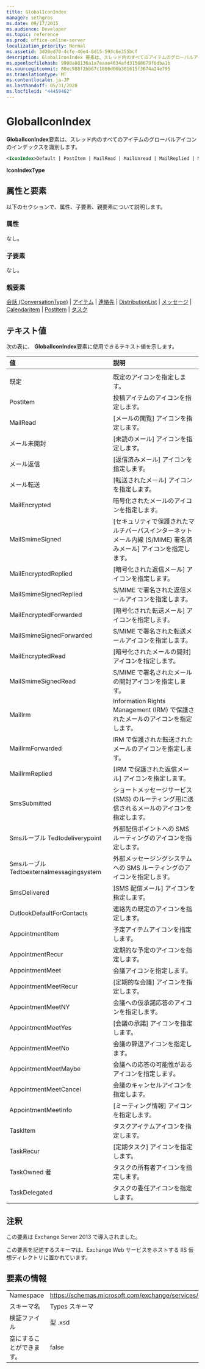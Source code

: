 ```yaml
---
title: GlobalIconIndex
manager: sethgros
ms.date: 09/17/2015
ms.audience: Developer
ms.topic: reference
ms.prod: office-online-server
localization_priority: Normal
ms.assetid: 3d28ed70-4cfe-46e4-8d15-593c6e355bcf
description: GlobalIconIndex 要素は、スレッド内のすべてのアイテムのグローバルアイコンのインデックスを識別します。
ms.openlocfilehash: 9900a80136a1a7eaae4634afd31568679f6dba1b
ms.sourcegitcommit: 88ec988f2bb67c1866d06b361615f3674a24e795
ms.translationtype: MT
ms.contentlocale: ja-JP
ms.lasthandoff: 05/31/2020
ms.locfileid: "44459462"
---
```

# <a name="globaliconindex"></a>GlobalIconIndex

**GlobalIconIndex**要素は、スレッド内のすべてのアイテムのグローバルアイコンのインデックスを識別します。 
  
```XML
<IconIndex>Default | PostItem | MailRead | MailUnread | MailReplied | MailForwarded | MailEncrypted | MailSmimeSigned | MailEncrytedReplied | MailSmimeSignedReplied | MailEncryptedForwarded | MailSmimeSignedForwarded | MailEncryptedRead | MailSmimeSignedRead | MailIrm | MaillrmForwarded | MaillrmReplied | SmsSubmitted | SmsRoutedToDeliveryPoint | SmsRoutedToExternalMessagingSystem | SmsDelivered | OutlookDefaultForContacts | AppointmentItem | AppointmentRecur | AppointmentMeet | AppointmentMeetRecur | AppointmentMeetNY | AppointmentMeetYes | AppointmentMeetNo | AppointmentMeetMaybe | AppointmentMeetCancel | AppointmentMeetInfo | TaskItem | TaskRecur | TaskOwned | TaskDelegated</IconIndex>
```

 **IconIndexType**
## <a name="attributes-and-elements"></a>属性と要素

以下のセクションで、属性、子要素、親要素について説明します。
  
### <a name="attributes"></a>属性

なし。
  
### <a name="child-elements"></a>子要素

なし。
  
### <a name="parent-elements"></a>親要素

[会話 (ConversationType)](conversation-conversationtype.md)  | [アイテム](item.md)  | [連絡先](contact.md)  | [DistributionList](distributionlist.md)  | [メッセージ](message-ex15websvcsotherref.md)  | [Calendaritem](calendaritem.md)  | [Postitem](postitem.md)  | [タスク](task.md)
  
## <a name="text-value"></a>テキスト値

次の表に、 **GlobalIconIndex**要素に使用できるテキスト値を示します。 
  
|**値**|**説明**|
|:-----|:-----|
|||
|既定  <br/> |既定のアイコンを指定します。  <br/> |
|PostItem  <br/> |投稿アイテムのアイコンを指定します。  <br/> |
|MailRead  <br/> |[メールの閲覧] アイコンを指定します。  <br/> |
|メール未開封  <br/> |[未読のメール] アイコンを指定します。  <br/> |
|メール返信  <br/> |[返信済みメール] アイコンを指定します。  <br/> |
|メール転送  <br/> |[転送されたメール] アイコンを指定します。  <br/> |
|MailEncrypted  <br/> |暗号化されたメールのアイコンを指定します。  <br/> |
|MailSmimeSigned  <br/> |[セキュリティで保護されたマルチパーパスインターネットメール内線 (S/MIME) 署名済みメール] アイコンを指定します。  <br/> |
|MailEncryptedReplied  <br/> |[暗号化された返信メール] アイコンを指定します。  <br/> |
|MailSmimeSignedReplied  <br/> |S/MIME で署名された返信メールアイコンを指定します。  <br/> |
|MailEncryptedForwarded  <br/> |[暗号化された転送メール] アイコンを指定します。  <br/> |
|MailSmimeSignedForwarded  <br/> |S/MIME で署名された転送メールアイコンを指定します。  <br/> |
|MailEncryptedRead  <br/> |[暗号化されたメールの開封] アイコンを指定します。  <br/> |
|MailSmimeSignedRead  <br/> |S/MIME で署名されたメールの開封アイコンを指定します。  <br/> |
|MailIrm  <br/> |Information Rights Management (IRM) で保護されたメールのアイコンを指定します。  <br/> |
|MailIrmForwarded  <br/> |IRM で保護された転送されたメールのアイコンを指定します。  <br/> |
|MailIrmReplied  <br/> |[IRM で保護された返信メール] アイコンを指定します。  <br/> |
|SmsSubmitted  <br/> |ショートメッセージサービス (SMS) のルーティング用に送信されるメールのアイコンを指定します。  <br/> |
|Smsルーブル Tedtodeliverypoint  <br/> |外部配信ポイントへの SMS ルーティングのアイコンを指定します。  <br/> |
|Smsルーブル Tedtoexternalmessagingsystem  <br/> |外部メッセージングシステムへの SMS ルーティングのアイコンを指定します。  <br/> |
|SmsDelivered  <br/> |[SMS 配信メール] アイコンを指定します。  <br/> |
|OutlookDefaultForContacts  <br/> |連絡先の既定のアイコンを指定します。  <br/> |
|AppointmentItem  <br/> |予定アイテムアイコンを指定します。  <br/> |
|AppointmentRecur  <br/> |定期的な予定のアイコンを指定します。  <br/> |
|AppointmentMeet  <br/> |会議アイコンを指定します。  <br/> |
|AppointmentMeetRecur  <br/> |[定期的な会議] アイコンを指定します。  <br/> |
|AppointmentMeetNY  <br/> |会議への仮承諾応答のアイコンを指定します。  <br/> |
|AppointmentMeetYes  <br/> |[会議の承諾] アイコンを指定します。  <br/> |
|AppointmentMeetNo  <br/> |会議の辞退アイコンを指定します。  <br/> |
|AppointmentMeetMaybe  <br/> |会議への応答の可能性があるアイコンを指定します。  <br/> |
|AppointmentMeetCancel  <br/> |会議のキャンセルアイコンを指定します。  <br/> |
|AppointmentMeetInfo  <br/> |[ミーティング情報] アイコンを指定します。  <br/> |
|TaskItem  <br/> |タスクアイテムアイコンを指定します。  <br/> |
|TaskRecur  <br/> |[定期タスク] アイコンを指定します。  <br/> |
|TaskOwned 者  <br/> |タスクの所有者アイコンを指定します。  <br/> |
|TaskDelegated  <br/> |タスクの委任アイコンを指定します。  <br/> |
   
## <a name="remarks"></a>注釈

この要素は Exchange Server 2013 で導入されました。
  
この要素を記述するスキーマは、Exchange Web サービスをホストする IIS 仮想ディレクトリに置かれています。
  
## <a name="element-information"></a>要素の情報

|||
|:-----|:-----|
|Namespace  <br/> |https://schemas.microsoft.com/exchange/services/2006/types  <br/> |
|スキーマ名  <br/> |Types スキーマ  <br/> |
|検証ファイル  <br/> |型 .xsd  <br/> |
|空にすることができます。  <br/> |false  <br/> |
   

